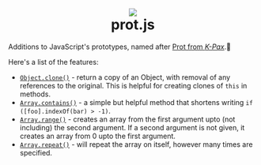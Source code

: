 <h1 align="center">
<img src="http://i.imgur.com/xhBo7N0.gif">
<br>
prot.js
</h1>

Additions to JavaScript's prototypes,
named after [Prot from *K-Pax*](https://en.wikipedia.org/wiki/K-PAX).💫

Here's a list of the features:

* [`Object.clone()`](https://github.com/joshhartigan/prot.js/blob/master/prot.js#l5,l13) - return a copy of an Object, with removal of any references to the original. This is helpful for creating clones of `this` in methods.
* [`Array.contains()`](https://github.com/joshhartigan/prot.js/blob/master/prot.js#l16,l18) - a simple but helpful method that shortens writing `if ([foo].indexOf(bar) > -1)`.
* [`Array.range()`](https://github.com/joshhartigan/prot.js/blob/master/prot.js#l20,l41) - creates an array from the first argument upto (not including) the second argument. If a second argument is not given, it creates an array from 0 upto the first argument.
* [`Array.repeat()`](https://github.com/joshhartigan/prot.js/blob/master/prot.js#l43,l49) - will repeat the array on itself, however many times are specified.
